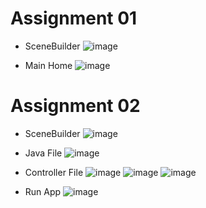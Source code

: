 # Assignment 01 
- SceneBuilder
![image](https://github.com/user-attachments/assets/a42f5628-da95-4c0f-8210-440eea537bd7)

- Main Home 
![image](https://github.com/user-attachments/assets/2262b492-3a2a-40da-8078-134bceac07c2)

# Assignment 02
- SceneBuilder
![image](https://github.com/user-attachments/assets/fa02089c-ad53-4579-bb3e-ae86f9315b2a)

- Java File
 ![image](https://github.com/user-attachments/assets/4f3d370a-5426-4b6f-b709-599fb613b78d)

- Controller File
![image](https://github.com/user-attachments/assets/fc5e7ecb-e93b-4ccd-aa7c-ba3a9527867c)
![image](https://github.com/user-attachments/assets/e05944db-97cf-439c-ae0f-c745f22bf6aa)
![image](https://github.com/user-attachments/assets/6a0f5c94-3162-450e-a387-9d8be836183a)

- Run App
![image](https://github.com/user-attachments/assets/4b34d6f2-5a2f-4241-a0a9-5948e5c521c0)

     

